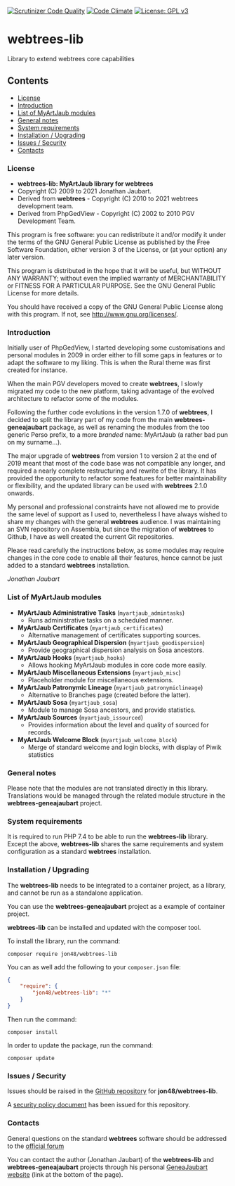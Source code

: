 [![Scrutinizer Code Quality](https://scrutinizer-ci.com/g/jon48/webtrees-lib/badges/quality-score.png?b=main)](https://scrutinizer-ci.com/g/jon48/webtrees-lib/?branch=main)
[![Code Climate](https://codeclimate.com/github/jon48/webtrees-lib/badges/gpa.svg)](https://codeclimate.com/github/jon48/webtrees-lib)
[![License: GPL v3](https://img.shields.io/badge/License-GPL%20v3-blue.svg)](http://www.gnu.org/licenses/gpl-3.0)

# webtrees-lib
Library to extend webtrees core capabilities

## Contents

* [License](#license)
* [Introduction](#introduction)
* [List of MyArtJaub modules](#list-of-myartjaub-modules)
* [General notes](#general-notes)
* [System requirements](#system-requirements)
* [Installation / Upgrading](#installation--upgrading)
* [Issues / Security](#issues--security)
* [Contacts](#contacts)

### License

* **webtrees-lib: MyArtJaub library for webtrees**
* Copyright (C) 2009 to 2021 Jonathan Jaubart.
* Derived from **webtrees** - Copyright (C) 2010 to 2021  webtrees development team.
* Derived from PhpGedView - Copyright (C) 2002 to 2010  PGV Development Team.

This program is free software: you can redistribute it and/or modify
it under the terms of the GNU General Public License as published by
the Free Software Foundation, either version 3 of the License, or
(at your option) any later version.

This program is distributed in the hope that it will be useful,
but WITHOUT ANY WARRANTY; without even the implied warranty of
MERCHANTABILITY or FITNESS FOR A PARTICULAR PURPOSE. See the
GNU General Public License for more details.

You should have received a copy of the GNU General Public License
along with this program. If not, see <http://www.gnu.org/licenses/>.


### Introduction

Initially user of PhpGedView, I started developing some customisations and personal 
modules in 2009 in order either to fill some gaps in features or to adapt the software
to my liking. This is when the Rural theme was first created for instance.

When the main PGV developers moved to create **webtrees**, I slowly migrated my code 
to the new platform, taking advantage of the evolved architecture to refactor some of
the modules.

Following the further code evolutions in the version 1.7.0 of **webtrees**, I decided
to split the library part of my code from the main **webtrees-geneajaubart** package, 
as well as renaming the modules from the too generic Perso prefix, to a more *branded*
name: MyArtJaub (a rather bad pun on my surname...). 

The major upgrade of **webtrees** from version 1 to version 2 at the end of 2019 meant
that most of the code base was not compatible any longer, and required a nearly 
complete restructuring and rewrite of the library. It has provided the opportunity to
refactor some features for better maintainability or flexibility, and the updated 
library can be used with **webtrees** 2.1.0 onwards.

My personal and professional constraints have not allowed me to provide the same level
of support as I used to, nevertheless I have always wished to share my changes 
with the general **webtrees** audience. I was maintaining an SVN repository on Assembla,
but since the migration of **webtrees** to Github, I have as well created the current
Git repositories.

Please read carefully the instructions below, as some modules may require changes in the
core code to enable all their features, hence cannot be just added to a standard
**webtrees** installation.

*Jonathan Jaubart*

### List of MyArtJaub modules

* **MyArtJaub Administrative Tasks** (`myartjaub_admintasks`)
  * Runs administrative tasks on a scheduled manner.
* **MyArtJaub Certificates** (`myartjaub_certificates`)
  * Alternative management of certificates supporting sources.
* **MyArtJaub Geographical Dispersion** (`myartjaub_geodispersion`)
  * Provide geographical dispersion analysis on Sosa ancestors. 
* **MyArtJaub Hooks** (`myartjaub_hooks`)
  * Allows hooking MyArtJaub modules in core code more easily.
* **MyArtJaub Miscellaneous Extensions** (`myartjaub_misc`)
  * Placeholder module for miscellaneous extensions.
* **MyArtJaub Patronymic Lineage** (`myartjaub_patronymiclineage`)
  * Alternative to Branches page (created before the latter).
* **MyArtJaub Sosa** (`myartjaub_sosa`)
  * Module to manage Sosa ancestors, and provide statistics.
* **MyArtJaub Sources** (`myartjaub_issourced`)
  * Provides information about the level and quality of sourced for records.
* **MyArtJaub Welcome Block** (`myartjaub_welcome_block`)
  * Merge of standard welcome and login blocks, with display of Piwik statistics

### General notes

Please note that the modules are not translated directly in this library. Translations 
would be managed through the related module structure in the **webtrees-geneajaubart**
project.

### System requirements

It is required to run PHP 7.4 to be able to run the **webtrees-lib** library.
Except the above, **webtrees-lib** shares the same requirements and system configuration
as a standard **webtrees** installation.

### Installation / Upgrading

The **webtrees-lib** needs to be integrated to a container project, as a library, and cannot be run 
as a standalone application.

You can use the **webtrees-geneajaubart** project as a example of container project.

**webtrees-lib** can be installed and updated with the composer tool.

To install the library, run the command:

```
composer require jon48/webtrees-lib
```

You can as well add the following to your `composer.json` file:

   ``` json
   {
       "require": {
           "jon48/webtrees-lib": "*"
       }
   }
   ```

Then run the command:

```
composer install
```
	
In order to update the package, run the command:

```
composer update
```

### Issues / Security

Issues should be raised in the [GitHub repository](https://github.com/jon48/webtrees-lib/issues)
for **jon48/webtrees-lib**.

A [security policy document](SECURITY.md) has been issued for this repository.

### Contacts

General questions on the standard **webtrees** software should be addressed to the
[official forum](http://www.webtrees.net/index.php/forum)

You can contact the author (Jonathan Jaubart) of the **webtrees-lib** and **webtrees-geneajaubart**
projects through his personal [GeneaJaubart website](http://genea.jaubart.com/wt/) (link
at the bottom of the page).

